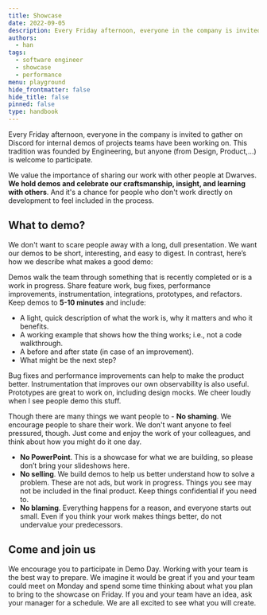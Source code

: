 ```yaml
---
title: Showcase
date: 2022-09-05
description: Every Friday afternoon, everyone in the company is invited to gather on Discord for internal demos of projects teams have been working on. This tradition was founded by Engineering, but anyone (from Design, Product,...) is welcome to participate.
authors: 
  - han
tags: 
  - software engineer
  - showcase
  - performance
menu: playground
hide_frontmatter: false
hide_title: false
pinned: false
type: handbook
---
```


Every Friday afternoon, everyone in the company is invited to gather on Discord for internal demos of projects teams have been working on. This tradition was founded by Engineering, but anyone (from Design, Product,...) is welcome to participate.

We value the importance of sharing our work with other people at Dwarves. **We hold demos and celebrate our craftsmanship, insight, and learning with others**. And it's a chance for people who don't work directly on development to feel included in the process.

## What to demo?
We don't want to scare people away with a long, dull presentation. We want our demos to be short, interesting, and easy to digest. In contrast, here’s how we describe what makes a good demo:

Demos walk the team through something that is recently completed or is a work in progress. Share feature work, bug fixes, performance improvements, instrumentation, integrations, prototypes, and refactors. Keep demos to **5-10 minutes** and include:

- A light, quick description of what the work is, why it matters and who it benefits.
- A working example that shows how the thing works; i.e., not a code walkthrough.
- A before and after state (in case of an improvement).
- What might be the next step?

Bug fixes and performance improvements can help to make the product better. Instrumentation that improves our own observability is also useful. Prototypes are great to work on, including design mocks. We cheer loudly when I see people demo this stuff.

Though there are many things we want people to - **No shaming**. We encourage people to share their work. We don't want anyone to feel pressured, though. Just come and enjoy the work of your colleagues, and think about how you might do it one day.
- **No PowerPoint**. This is a showcase for what we are building, so please don’t bring your slideshows here.
- **No selling**. We build demos to help us better understand how to solve a problem. These are not ads, but work in progress. Things you see may not be included in the final product. Keep things confidential if you need to.
- **No blaming**. Everything happens for a reason, and everyone starts out small. Even if you think your work makes things better, do not undervalue your predecessors.

## Come and join us
We encourage you to participate in Demo Day. Working with your team is the best way to prepare. We imagine it would be great if you and your team could meet on Monday and spend some time thinking about what you plan to bring to the showcase on Friday. If you and your team have an idea, ask your manager for a schedule. We are all excited to see what you will create.
